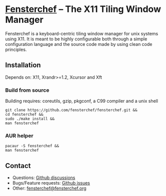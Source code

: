 # [Fensterchef](https://fensterchef.org/wm.html) – The X11 Tiling Window Manager

Fensterchef is a keyboard-centric tiling window manager for unix systems using
X11.  It is meant to be highly configurable both through a simple configuration
language and the source code made by using clean code principles.

## Installation

Depends on: X11, Xrandr>=1.2, Xcursor and Xft

### Build from source

Building requires: coreutils, gzip, pkgconf, a C99 compiler and a unix shell

```
git clone https://github.com/fensterchef/fensterchef.git &&
cd fensterchef &&
sudo ./make install &&
man fensterchef
```

### AUR helper

```
pacaur -S fensterchef &&
man fensterchef
```

## Contact

- Questions: [Github discussions](https://github.com/fensterchef/fensterchef/discussions)
- Bugs/Feature requests: [Github issues](https://github.com/fensterchef/fensterchef/issues)
- Other: fensterchef@fensterchef.org
